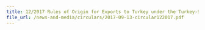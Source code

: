 ```yaml
---
title: 12/2017 Rules of Origin for Exports to Turkey under the Turkey-Singapore Free Trade Agreement (TRSFTA)
file_url: /news-and-media/circulars/2017-09-13-circular122017.pdf
---
```

